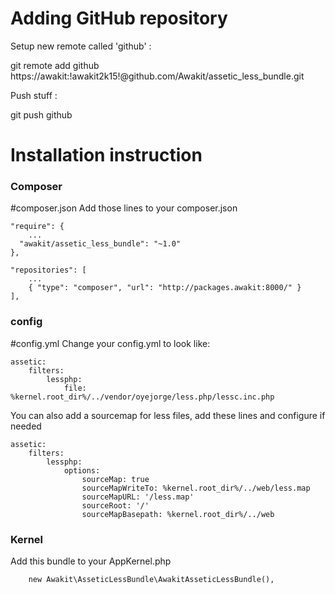 Adding GitHub repository
========================

Setup new remote called 'github' :

git remote add github https://awakit:!awakit2k15!@github.com/Awakit/assetic_less_bundle.git

Push stuff :

git push github


Installation instruction
===================

### Composer
#composer.json
Add those lines to your composer.json

    "require": {
        ...
      "awakit/assetic_less_bundle": "~1.0"
    },

    "repositories": [
        ...
        { "type": "composer", "url": "http://packages.awakit:8000/" }
    ],


### config
#config.yml
Change your config.yml to look like:

    assetic:
        filters:
            lessphp:
                file: %kernel.root_dir%/../vendor/oyejorge/less.php/lessc.inc.php
     
You can also add a sourcemap for less files, add these lines and configure if needed
    
    assetic:
        filters:
            lessphp:
                options:
                    sourceMap: true
                    sourceMapWriteTo: %kernel.root_dir%/../web/less.map
                    sourceMapURL: '/less.map'
                    sourceRoot: '/'
                    sourceMapBasepath: %kernel.root_dir%/../web
            

### Kernel

Add this bundle to your AppKernel.php

```
    new Awakit\AsseticLessBundle\AwakitAsseticLessBundle(),
```